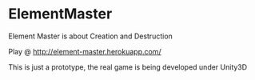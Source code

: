 # ElementMaster

Element Master is about Creation and Destruction

Play @ http://element-master.herokuapp.com/

This is just a prototype, the real game is being developed under Unity3D
